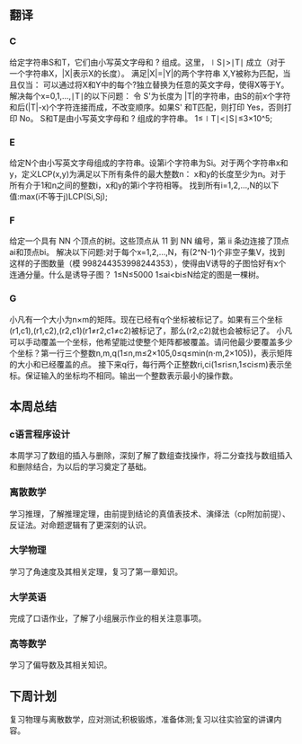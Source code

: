## 翻译
### C
给定字符串S和T，它们由小写英文字母和 ? 组成。这里，∣S∣>∣T∣ 成立（对于一个字符串X，|X|表示X的长度）。
满足|X|=|Y|的两个字符串 X,Y被称为匹配，当且仅当：
可以通过将X和Y中的每个?独立替换为任意的英文字母，使得X等于Y。
解决每个x=0,1,…,∣T∣的以下问题：
令 S'为长度为 |T|的字符串，由S的前x个字符和后(|T|-x)个字符连接而成，不改变顺序。如果S'
和T匹配，则打印 Yes，否则打印 No。
S和T是由小写英文字母和 ? 组成的字符串。
1≤∣T∣<∣S∣≤3×10^5;
### E
给定N个由小写英文字母组成的字符串。设第i个字符串为Si。对于两个字符串x和y，定义LCP(x,y)为满足以下所有条件的最大整数n：
x和y的长度至少为n。对于所有介于1和n之间的整数i，x和y的第i个字符相等。
找到所有i=1,2,…,N的以下值:max(i不等于j)LCP(Si,Sj);
### F
给定一个具有 NN 个顶点的树。这些顶点从 11 到 NN 编号，第 ii 条边连接了顶点ai和顶点bi。
解决以下问题:对于每个x=1,2,…,N，有(2^N-1)个非空子集V，找到这样的子图数量（模 998244353998244353），使得由V诱导的子图恰好有x个连通分量。什么是诱导子图？
1≤N≤5000
1≤ai<bi≤N给定的图是一棵树。
### G
小凡有一个大小为n×m的矩阵。现在已经有q个坐标被标记了。如果有三个坐标(r1,c1),(r1,c2),(r2,c1)(r1≠r2,c1≠c2)被标记了，那么(r2,c2)就也会被标记了。
小凡可以手动覆盖一个坐标，他希望能过使整个矩阵都被覆盖。请问他最少要覆盖多少个坐标？第一行三个整数n,m,q(1≤n,m≤2×105,0≤q≤min(n⋅m,2×105))，表示矩阵的大小和已经覆盖的点。
接下来q行，每行两个正整数ri,ci(1≤ri≤n,1≤ci≤m)表示坐标。保证输入的坐标均不相同。输出一个整数表示最小的操作数。
## 本周总结
### c语言程序设计
本周学习了数组的插入与删除，深刻了解了数组查找操作，将二分查找与数组插入和删除结合，为以后的学习奠定了基础。
### 离散数学
学习推理，了解推理定理，由前提到结论的真值表技术、演绎法（cp附加前提）、反证法。对命题逻辑有了更深刻的认识。
### 大学物理
学习了角速度及其相关定理，复习了第一章知识。
### 大学英语
完成了口语作业，了解了小组展示作业的相关注意事项。
### 高等数学
学习了偏导数及其相关知识。
## 下周计划
复习物理与离散数学，应对测试;积极锻炼，准备体测;复习以往实验室的讲课内容。
